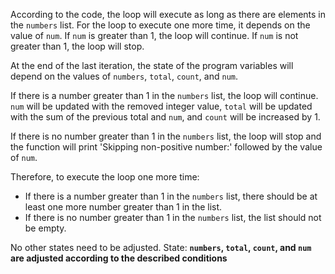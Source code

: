 According to the code, the loop will execute as long as there are elements in the `numbers` list. For the loop to execute one more time, it depends on the value of `num`. If `num` is greater than 1, the loop will continue. If `num` is not greater than 1, the loop will stop. 

At the end of the last iteration, the state of the program variables will depend on the values of `numbers`, `total`, `count`, and `num`. 

If there is a number greater than 1 in the `numbers` list, the loop will continue. `num` will be updated with the removed integer value, `total` will be updated with the sum of the previous total and `num`, and `count` will be increased by 1. 

If there is no number greater than 1 in the `numbers` list, the loop will stop and the function will print 'Skipping non-positive number:' followed by the value of `num`.

Therefore, to execute the loop one more time:
- If there is a number greater than 1 in the `numbers` list, there should be at least one more number greater than 1 in the list.
- If there is no number greater than 1 in the `numbers` list, the list should not be empty.

No other states need to be adjusted.
State: **`numbers`, `total`, `count`, and `num` are adjusted according to the described conditions**